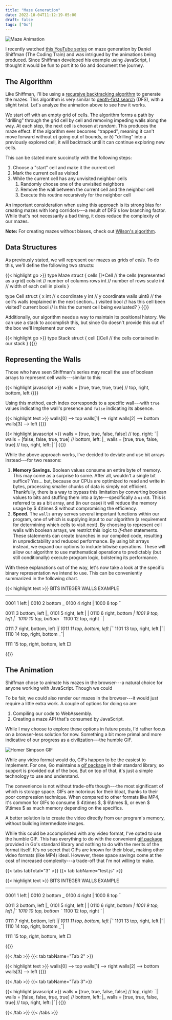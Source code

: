 ```yaml
---
title: "Maze Generation"
date: 2022-10-04T11:12:19-05:00
draft: false
tags: ["Go"]
---
```


![Maze Animation](/images/maze-generation/maze.gif)

I recently watched [this YouTube series](https://www.youtube.com/watch?v=HyK_Q5rrcr4) on maze generation by Daniel Shiffman (The Coding Train) and was intrigued by the animations being produced.  Since Shiffman developed his example using JavaScript, I thought it would be fun to port it to Go and document the journey.

<!--more-->

## The Algorithm

Like Shiffman, I'll be using a [recursive backtracking algorithm](https://en.wikipedia.org/wiki/Maze_generation_algorithm#Recursive_implementation) to generate the mazes.  This algorithm is very similar to [depth-first search](https://en.wikipedia.org/wiki/Depth-first_search) (DFS), with a slight twist.  Let's analyze the animation above to see how it works.

We start off with an empty grid of cells.  The algorithm forms a path by "drilling" through the grid cell by cell and removing impeding walls along the way.  At each step, the next cell is chosen at *random*.  This produces the maze effect.  If the algorithm ever becomes "trapped", meaning it can't move forward without *a*) going out of bounds, or *b*) "drilling" into a previously explored cell, it will backtrack until it can continue exploring new cells.

This can be stated more succinctly with the following steps:

1. Choose a "start" cell and make it the current cell
2. Mark the current cell as visited
3. While the current cell has any unvisited neighbor cells
    1. Randomly choose one of the unvisited neighbors
    2. Remove the wall between the current cell and the neighbor cell
    3. Execute this routine recursively for the neighbor cell

An important consideration when using this approach is its strong bias for creating mazes with long corridors---a result of DFS's low branching factor.  While that's not necessarily a bad thing, it does reduce the complexity of our mazes.

**Note:** For creating mazes without biases, check out [Wilson's algorithm](https://en.wikipedia.org/wiki/Maze_generation_algorithm#Wilson's_algorithm).

## Data Structures

As previously stated, we will represent our mazes as grids of *cells*.  To do this, we'll define the following two structs:

{{< highlight go >}}
type Maze struct {
    cells   []*Cell     // the cells (represented as a grid)
    cols    int         // number of columns
    rows    int         // number of rows
    scale   int         // width of each cell in pixels
}

type Cell struct {
    x       int         // x coordinate
    y       int         // y coordinate
    walls   uint8       // the cell's walls (explained in the next section...)
    visited bool        // has this cell been visited?
    current bool        // is this the current cell being evaluated?
}
{{</highlight >}}

Additionally, our algorithm needs a way to maintain its positional history.  We can use a stack to accomplish this, but since Go doesn't provide this out of the box we'll implement our own:

{{< highlight go >}}
type Stack struct {
    cell []Cell     // the cells contained in our stack
}
{{</highlight >}}

## Representing the Walls

Those who have seen Shiffman's series may recall the use of boolean arrays to represent cell walls---similar to this:

{{< highlight javascript >}}
walls = [true, true, true, true]    // top, right, bottom, left
{{</highlight >}}

Using this method, each index corresponds to a specific wall---with `true` values indicating the wall's presence and `false` indicating its absence.

{{< highlight text >}}
walls[0] --> top
walls[1] --> right
walls[2] --> bottom
walls[3] --> left
{{</highlight >}}

{{< highlight javascript >}}
walls = [true, true, false, false]   //       top, right:  ¯|
walls = [false, false, true, true]   //     bottom, left: |_
walls = [true, true, false, true]    // top, right, left: |¯|
{{</highlight >}}

While the above approach works, I've decided to deviate and use bit arrays instead---for two reasons:

1. **Memory Savings.**  Boolean values consume an entire byte of memory. This may come as a surprise to some.  After all, wouldn't a single bit suffice? Yes... but, because our CPUs are optimized to read and write in bytes, processing smaller chunks of data is simply not efficient.  Thankfully, there is a way to bypass this limitation by converting boolean values to bits and stuffing them into a byte---specifically a `uint8`.  This is referred to as a bit array, and (in our case) it will reduce the memory usage by $ 4\times $ without compromising the efficiency.
2. **Speed.**  The `walls` array serves several important functions within our program, one of which is supplying input to our algorithm (a requirement for determining which cells to visit next).  By choosing to represent cell walls with boolean arrays, we restrict this logic to *if-then* statements.  These statements can create branches in our compiled code, resulting in unpredictability and reduced performance.  By using bit arrays instead, we expand our options to include bitwise operations.  These will allow our algorithm to use mathematical operations to predictably (but still conditionally) execute program logic, bolstering its performance.

With these explanations out of the way, let's now take a look at the specific binary representation we intend to use.  This can be conveniently summarized in the following chart.

{{< highlight text >}}
BITS     INTEGER     WALLS                     EXAMPLE
----     -------     -----                     -------
0001        1        left                        |
0010        2        bottom                       _
0100        4        right                         |
1000        8        top                          ¯

0011        3        bottom, left                |_
0101        5        right, left                 | |
0110        6        right, bottom                _|
1001        9        top, left                   |¯
1010       10        top, bottom                 ¯_
1100       12        top, right                   ¯|

0111        7        right, bottom, left         |_|
1011       11        top, bottom, left           |¯_
1101       13        top, right, left            |¯|
1110       14        top, right, bottom          _¯|

1111       15        top, right, bottom, left     □

{{</highlight >}}

## The Animation

Shiffman chose to animate his mazes in the browser---a natural choice for anyone working with JavaScript.  Though we could 

To be fair, we could also render our mazes in the browser---it would just require a little extra work.  A couple of options for doing so are:

1. Compiling our code to WebAssembly.
2. Creating a maze API that's consumed by JavaScript.

While I may choose to explore these options in future posts, I'd rather focus on a browser-less solution for now.  Something a bit more primal and more indicative of our progress as a civilization---the humble GIF.

![Homer Simpson GIF](/images/maze-generation/simpson.gif)

While any video format would do, GIFs happen to be the easiest to implement.  For one, Go maintains a [gif package](https://pkg.go.dev/image/gif) in their standard library, so support is provided out of the box.  But on top of that, it's just a simple technology to use and understand.

The convenience is not without trade-offs though---the most significant of which is storage space.  GIFs are notorious for their bloat, thanks to their poor compression technique.  When compared to other formats like MP4, it's common for GIFs to consume $ 4\times $, $ 6\times $, or even $ 9\times $ as much memory depending on the specifics.

A better solution is to create the video directly from our program's memory, without building intermediate images.

While this could be accomplished with any video format, I've opted to use the humble GIF.  This has everything to do with the convenient [gif package](https://pkg.go.dev/image/gif) provided in Go's standard library and nothing to do with the merits of the format itself.  It's no secret that GIFs are known for their bloat, making other video formats (like MP4) ideal.  However, these space savings come at the cost of increased complexity---a trade-off that I'm not willing to make.

{{< tabs tabTotal="3" >}}
{{< tab tabName="test.js" >}}

{{< highlight text >}}
BITS     INTEGER     WALLS                     EXAMPLE
----     -------     -----                     -------
0001        1        left                        |
0010        2        bottom                       _
0100        4        right                         |
1000        8        top                          ¯

0011        3        bottom, left                |_
0101        5        right, left                 | |
0110        6        right, bottom                _|
1001        9        top, left                   |¯
1010       10        top, bottom                 ¯_
1100       12        top, right                   ¯|

0111        7        right, bottom, left         |_|
1011       11        top, bottom, left           |¯_
1101       13        top, right, left            |¯|
1110       14        top, right, bottom          _¯|

1111       15        top, right, bottom, left     □

{{</highlight >}}

{{< /tab >}}
{{< tab tabName="Tab 2" >}}

{{< highlight text >}}
walls[0] --> top
walls[1] --> right
walls[2] --> bottom
walls[3] --> left
{{</highlight >}}

{{< /tab >}}
{{< tab tabName="Tab 3">}}

{{< highlight javascript >}}
walls = [true, true, false, false]   //       top, right:  ¯|
walls = [false, false, true, true]   //     bottom, left: |_
walls = [true, true, false, true]    // top, right, left: |¯|
{{</highlight >}}

{{< /tab >}}
{{< /tabs >}}
